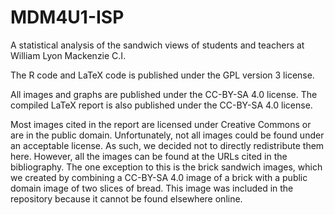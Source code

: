 # MDM4U1-ISP
A statistical analysis of the sandwich views of students and teachers at William Lyon Mackenzie C.I.

The R code and LaTeX code is published under the GPL version 3 license.

All images and graphs are published under the CC-BY-SA 4.0 license.
The compiled LaTeX report is also published under the CC-BY-SA 4.0 license.

Most images cited in the report are licensed under Creative Commons or are in the public domain. Unfortunately, not all images could be found under an acceptable license.
As such, we decided not to directly redistribute them here. However, all the images can be found at the URLs cited in the bibliography.
The one exception to this is the brick sandwich images, which we created by combining a CC-BY-SA 4.0 image of a brick with a public domain image of two slices of bread.
This image was included in the repository because it cannot be found elsewhere online.
